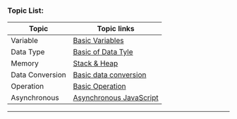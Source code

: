 ### Topic List:

| Topic     | Topic links                      |
| --------- | -------------------------------- |
| Variable  | [Basic Variables](notes/01_variables.md)    |
| Data Type | [Basic of Data Tyle](notes/02_datatype.md) |
| Memory     | [Stack & Heap](notes/03_Memory.md)        |
| Data Conversion    | [Basic data conversion](notes/04_conversion.md)        |
| Operation   | [Basic Operation](notes/05_oprasions.md)        |
| Asynchronous   | [Asynchronous JavaScript](notes/06_asynchronous.md)        |

---


